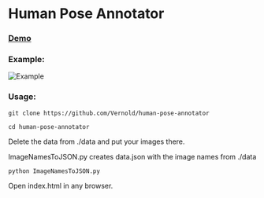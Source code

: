 Human Pose Annotator
====================

### [Demo](https://rawgit.com/Vernold/js-graph-annotator/master/index.html)

### Example:

![Example](http://joxi.net/DmB1Q0JHNXOR3r.jpg)
### Usage:

```
git clone https://github.com/Vernold/human-pose-annotator 

cd human-pose-annotator
``````
    
Delete the data from ./data and put your images there.
 
ImageNamesToJSON.py creates data.json with the image names from ./data
```
python ImageNamesToJSON.py 
``````

Open index.html in any browser.
